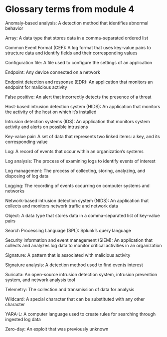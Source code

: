 # Glossary terms from module 4
Anomaly-based analysis: A detection method that identifies abnormal behavior 

Array: A data type that stores data in a comma-separated ordered list

Common Event Format (CEF): A log format that uses key-value pairs to structure data and identify fields and their corresponding values

Configuration file: A file used to configure the settings of an application

Endpoint: Any device connected on a network

Endpoint detection and response (EDR): An application that monitors an endpoint for malicious activity

False positive: An alert that incorrectly detects the presence of a threat

Host-based intrusion detection system (HIDS): An application that monitors the activity of the host on which it’s installed 

Intrusion detection systems (IDS): An application that monitors system activity and alerts on possible intrusions

Key-value pair: A set of data that represents two linked items: a key, and its corresponding value

Log: A record of events that occur within an organization’s systems

Log analysis: The process of examining logs to identify events of interest 

Log management: The process of collecting, storing, analyzing, and disposing of log data

Logging: The recording of events occurring on computer systems and networks

Network-based intrusion detection system (NIDS): An application that collects and monitors network traffic and network data

Object: A data type that stores data in a comma-separated list of key-value pairs

Search Processing Language (SPL): Splunk’s query language

Security information and event management (SIEM): An application that collects and analyzes log data to monitor critical activities in an organization 

Signature: A pattern that is associated with malicious activity

Signature analysis: A detection method used to find events interest

Suricata: An open-source intrusion detection system, intrusion prevention system, and network analysis tool

Telemetry: The collection and transmission of data for analysis

Wildcard: A special character that can be substituted with any other character

YARA-L: A computer language used to create rules for searching through ingested log data

Zero-day: An exploit that was previously unknown
